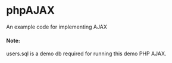 # phpAJAX
An example code for implementing AJAX

<h4><strong>Note:</strong></h4>
<p>users.sql is a demo db required for running this demo PHP AJAX.</p>
